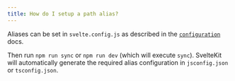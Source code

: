 ```yaml
---
title: How do I setup a path alias?
---
```


Aliases can be set in `svelte.config.js` as described in the [`configuration`](/docs/configuration#alias) docs.

Then run `npm run sync` or `npm run dev` (which will execute `sync`). SvelteKit will automatically generate the required alias configuration in `jsconfig.json` or `tsconfig.json`.
